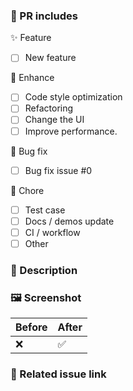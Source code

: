### 🤔 PR includes

<!-- Add completed items in this PR, and change [ ] to [x]. -->

✨ Feature

- [ ] New feature

🎨 Enhance

- [ ] Code style optimization
- [ ] Refactoring
- [ ] Change the UI
- [ ] Improve performance.

🐛 Bug fix

- [ ] Bug fix issue #0

🔧 Chore

- [ ] Test case
- [ ] Docs / demos update
- [ ] CI / workflow
- [ ] Other

### 📝 Description

### 🖼️ Screenshot

|  Before  |  After  |
|----|----|
|  ❌  |  ✅  |

### 🔗 Related issue link
